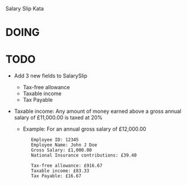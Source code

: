 Salary Slip Kata

# DOING

# TODO

- Add 3 new fields to SalarySlip
  - Tax-free allowance
  - Taxable income
  - Tax Payable
- Taxable income: Any amount of money earned above a gross annual salary of £11,000.00 is taxed at 20%

  - Example: For an annual gross salary of £12,000.00

           Employee ID: 12345
           Employee Name: John J Doe
           Gross Salary: £1,000.00
           National Insurance contributions: £39.40

           Tax-free allowance: £916.67
           Taxable income: £83.33
           Tax Payable: £16.67
